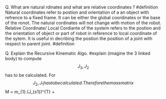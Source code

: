 Q. What are natural rdinates and what are relative coordinates ? #definition
	Natural coordinates refer to postion and orientation of a an object with refrence to a fixed frame. It can be either the global coordinates or the base of the ronot. The natural cordinates will not change with motion of the robot.  
	Relative Coordinate/ Local Cordiante of the system refers to the postion and the orientation of object or part of robot in reference to local coordinate of the sytem. It is useful in decribing the postion the position of a joint with respect to parent joint. #definition 

Q. Explain the Recursive Kinematic Algo.
	#explain (imagine the 3 linked body) to compute $$ J_{3} , J_{2} $$ has to be calculated. For $$ J_{2} , J_{1} has to be calculated. 
	Therefore the mass matrix
	$$ M = m_{1}.(J_{s1})^{T} + 
